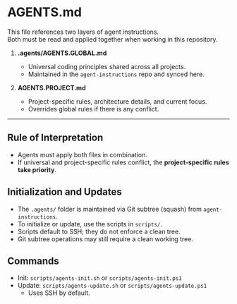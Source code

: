 # AGENTS.md

This file references two layers of agent instructions.  
Both must be read and applied together when working in this repository.

1. **.agents/AGENTS.GLOBAL.md**  
   - Universal coding principles shared across all projects.  
   - Maintained in the `agent-instructions` repo and synced here.  

2. **AGENTS.PROJECT.md**  
   - Project-specific rules, architecture details, and current focus.  
   - Overrides global rules if there is any conflict.  

---

## Rule of Interpretation
- Agents must apply both files in combination.  
- If universal and project-specific rules conflict, the **project-specific rules take priority**.  


## Initialization and Updates
- The `.agents/` folder is maintained via Git subtree (squash) from `agent-instructions`.
- To initialize or update, use the scripts in `scripts/`.
- Scripts default to SSH; they do not enforce a clean tree.
- Git subtree operations may still require a clean working tree.


## Commands
- Init: `scripts/agents-init.sh` or `scripts/agents-init.ps1`
- Update: `scripts/agents-update.sh` or `scripts/agents-update.ps1`
  - Uses SSH by default.
